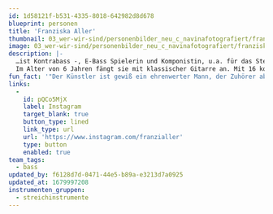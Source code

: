 ```yaml
---
id: 1d58121f-b531-4335-8018-642982d8d678
blueprint: personen
title: 'Franziska Aller'
thumbnail: 03_wer-wir-sind/personenbilder_neu_c_navinafotografiert/franziska-aller_(c)_navinafotografiert-0186-b.jpg
image: 03_wer-wir-sind/personenbilder_neu_c_navinafotografiert/franziska-aller_(c)_navinafotografiert-0186-b.jpg
description: |-
  …ist Kontrabass -, E-Bass Spielerin und Komponistin, u.a. für das Stegreif Orchester.
  Im Alter von 6 Jahren fängt sie mit klassischer Gitarre an. Mit 16 kommt sie zum E-Bass und später zum Kontrabass. Franzi studierte an der Musikhochschule Mainz Musik und arbeitet unter anderem mit Tony Lakatos, Quique Senesi, Hr Big Band uvm. Als Session Musikerin spielt Aller in einem weiten Spektrum an Stilen, von Oper bis kleinen Ensembles, mit Hang zur Improvisation.
fun_fact: '"Der Künstler ist gewiß ein ehrenwerter Mann, der Zuhörer aber ist es noch mehr. Warum ist es leichter, die Leute zu langweilen, als sie zu unterhalten?" - John Cage'
links:
  -
    id: pQCo5MjX
    label: Instagram
    target_blank: true
    button_type: lined
    link_type: url
    url: 'https://www.instagram.com/franzialler'
    type: button
    enabled: true
team_tags:
  - bass
updated_by: f6128d7d-0471-44e5-b89a-e3213d7a0925
updated_at: 1679997208
instrumenten_gruppen:
  - streichinstrumente
---
```

